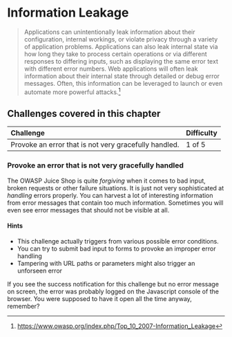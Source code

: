 # Information Leakage

> Applications can unintentionally leak information about their
> configuration, internal workings, or violate privacy through a variety
> of application problems. Applications can also leak internal state via
> how long they take to process certain operations or via different
> responses to differing inputs, such as displaying the same error text
> with different error numbers. Web applications will often leak
> information about their internal state through detailed or debug error
> messages. Often, this information can be leveraged to launch or even
> automate more powerful attacks.[^1]

## Challenges covered in this chapter

| Challenge                                             | Difficulty |
|:------------------------------------------------------|:-----------|
| Provoke an error that is not very gracefully handled. | 1 of 5     |

### Provoke an error that is not very gracefully handled

The OWASP Juice Shop is quite _forgiving_ when it comes to bad input,
broken requests or other failure situations. It is just not very
sophisticated at _handling_ errors properly. You can harvest a lot of
interesting information from error messages that contain too much
information. Sometimes you will even see error messages that should not
be visible at all.

#### Hints

* This challenge actually triggers from various possible error
  conditions.
* You can try to submit bad input to forms to provoke an improper error
  handling
* Tampering with URL paths or parameters might also trigger an unforseen
  error

If you see the success notification for this challenge but no error
message on screen, the error was probably logged on the Javascript
console of the browser. You were supposed to have it open all the time
anyway, remember?

[^1]: https://www.owasp.org/index.php/Top_10_2007-Information_Leakage
